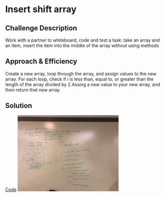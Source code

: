 # Insert shift array

## Challenge Description
<!-- Description of the challenge -->
Work with a partner to whiteboard, code and test a task: take an array and an item,
insert the item into the middle of the array without using methods
## Approach & Efficiency
<!-- What approach did you take? Why? What is the Big O space/time for this approach? -->
Create a new array, loop through the array, and assign values to the new array. For each loop, check if i is less than,
equal to, or greater than the length of the array divided by 2.Assing a new value to your new array, and then return
that new array.
## Solution
<!-- Embedded whiteboard image -->
[Code](../src/main/java/codechallenges/ArrayShift.java)
![White Board to insert shift array problem](../assets/array_shift.JPG)

